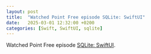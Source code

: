 ```yaml
---
layout: post
title:  "Watched Point Free episode SQLite: SwiftUI"
date:   2025-03-01 12:32:00 +0200
categories: [Swift, SwiftUI, sqlite]
---
```

Watched Point Free episode [SQLite: SwiftUI](https://www.pointfree.co/episodes/ep303-sqlite-swiftui).
